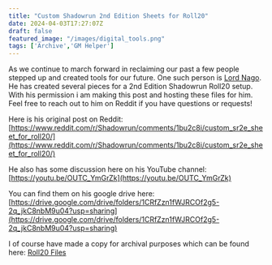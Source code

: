 ```yaml
---
title: "Custom Shadowrun 2nd Edition Sheets for Roll20"
date: 2024-04-03T17:27:07Z
draft: false
featured_image: "/images/digital_tools.png"
tags: ['Archive','GM Helper']
---
```


As we continue to march forward in reclaiming our past a few people stepped up and created tools for our future. One such person is [Lord Nago](https://www.reddit.com/user/LordNago/). 
He has created several pieces for a 2nd Edition Shadowrun Roll20 setup. With his permission i am making this post and hosting these files for him. Feel free to reach out to him on Reddit if you have questions or requests!

Here is his original post on Reddit: [https://www.reddit.com/r/Shadowrun/comments/1bu2c8i/custom_sr2e_sheet_for_roll20/](https://www.reddit.com/r/Shadowrun/comments/1bu2c8i/custom_sr2e_sheet_for_roll20/)

He also has some discussion here on his YouTube channel: [https://youtu.be/OUTC_YmGrZk](https://youtu.be/OUTC_YmGrZk)

You can find them on his google drive here: [https://drive.google.com/drive/folders/1CRfZzn1fWJRCOf2g5-2q_jkC8nbM9u04?usp=sharing](https://drive.google.com/drive/folders/1CRfZzn1fWJRCOf2g5-2q_jkC8nbM9u04?usp=sharing)

I of course have made a copy for archival purposes which can be found here: [Roll20 Files](/files/Roll20sheet.zip)